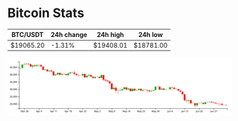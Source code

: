 # Bitcoin Stats

BTC/USDT|24h change|24h high|24h low|
|---|---|---|---|
|$19065.20|-1.31%|$19408.01|$18781.00|

<img src="./chart.svg">
